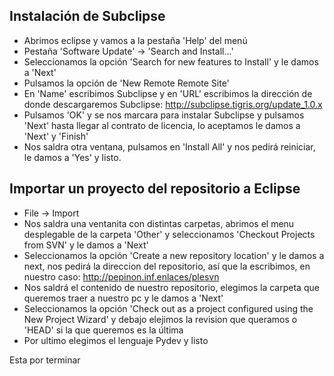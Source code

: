 ## Instalación de Subclipse ##



  * Abrimos eclipse y vamos a la pestaña 'Help' del menú
  * Pestaña 'Software Update' -> 'Search and Install...'
  * Seleccionamos la opción 'Search for new features to Install' y le damos a 'Next'
  * Pulsamos la opción de 'New Remote Remote Site'
  * En 'Name' escribimos Subclipse  y en 'URL' escribimos la dirección de donde descargaremos Subclipse: http://subclipse.tigris.org/update_1.0.x
  * Pulsamos 'OK' y se nos marcara para instalar Subclipse y pulsamos 'Next' hasta llegar al contrato de licencia, lo aceptamos le damos a 'Next' y 'Finish'
  * Nos saldra otra ventana, pulsamos en 'Install All' y nos pedirá reiniciar, le damos a 'Yes' y listo.

## Importar un proyecto del repositorio a Eclipse ##

  * File -> Import
  * Nos saldra una ventanita con distintas carpetas, abrimos el menu desplegable de la carpeta 'Other' y seleccionamos 'Checkout Projects from SVN' y le damos a 'Next'
  * Seleccionamos la opción 'Create a new repository location' y le damos a next, nos pedirá la direccion del repositorio, así que la escribimos, en nuestro caso: http://pepinon.inf.enlaces/plesvn
  * Nos saldrá el contenido de nuestro repositorio, elegimos la carpeta que queremos traer a nuestro pc y le damos a 'Next'
  * Seleccionamos la opción 'Check out as a project configured using the New Project Wizard' y debajo elejimos la revision que queramos o 'HEAD' si la que queremos es la última
  * Por ultimo elegimos el lenguaje Pydev y listo




Esta por terminar